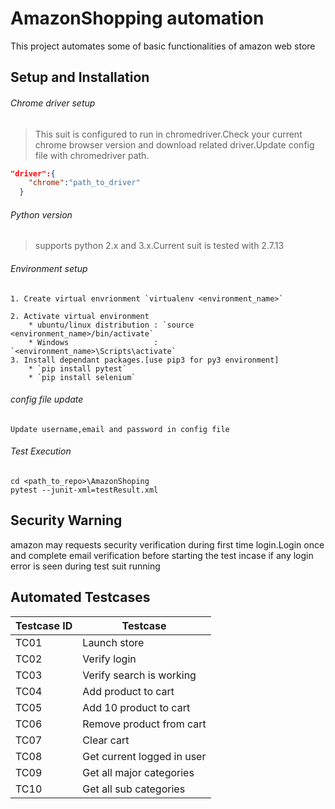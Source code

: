 # AmazonShopping automation

This project automates some of basic functionalities of amazon web store

## Setup and Installation

###### Chrome driver setup

> This suit is configured to run in chromedriver.Check your current chrome browser version and download related driver.Update config file with chromedriver path.
```json
"driver":{
    "chrome":"path_to_driver"
  }
```

###### Python version
> supports python 2.x and 3.x.Current suit is tested with 2.7.13

###### Environment setup
```
1. Create virtual envrionment `virtualenv <environment_name>`

2. Activate virtual environment
    * ubuntu/linux distribution : `source <environment_name>/bin/activate`
    * Windows                   : `<environment_name>\Scripts\activate`
3. Install dependant packages.[use pip3 for py3 environment]
    * `pip install pytest`
    * `pip install selenium`
```
###### config file update
```
Update username,email and password in config file
```

###### Test Execution
```
cd <path_to_repo>\AmazonShoping
pytest --junit-xml=testResult.xml

```

## Security Warning

amazon may requests security verification during first time login.Login once and complete email verification before starting the test incase if any login error is seen during test suit running


## Automated Testcases

| Testcase ID | Testcase |
| ----------- | -------- |
| TC01 | Launch store |
| TC02 | Verify login |
| TC03 | Verify search is working |
| TC04 | Add product to cart |
| TC05 | Add 10 product to cart |
| TC06 | Remove product from cart |
| TC07 | Clear cart |
| TC08 | Get current logged in user |
| TC09 | Get all major categories |
| TC10 | Get all sub categories |
